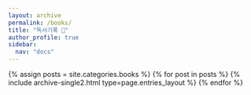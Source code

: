 ```yaml
---
layout: archive
permalink: /books/
title: "독서기록 📖"
author_profile: true
sidebar:
  nav: "docs"
---
```


{% assign posts = site.categories.books %}
{% for post in posts %} {% include archive-single2.html type=page.entries_layout %} {% endfor %}
